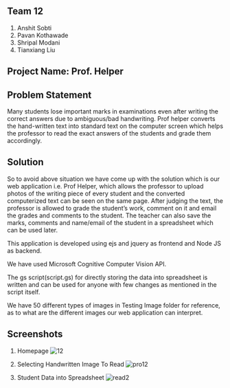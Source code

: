 ## Team 12
1. Anshit Sobti
2. Pavan Kothawade
3. Shripal Modani
4. Tianxiang Liu

## Project Name: Prof. Helper

## Problem Statement
Many students lose important marks in examinations even after writing the correct answers due to ambiguous/bad handwriting. Prof helper converts the hand-written text into standard text on the computer screen which helps the professor to read the exact answers of the students and grade them accordingly.

## Solution
So to avoid above situation we have come up with the solution which is our web application i.e. Prof Helper, which allows the professor to upload photos of the writing piece of every student and the converted computerized text can be seen on the same page. After judging the text, the professor is allowed to grade the student’s work, comment on it and email the grades and comments to the student. The teacher can also save the marks, comments and name/email of the student in a spreadsheet which can be used later.

This application is developed using ejs and jquery as frontend and Node JS as backend.

We have used Microsoft Cognitive Computer Vision API.

The gs script(script.gs) for directly storing the data into spreadsheet is written and can be used for anyone with few changes as mentioned in the script itself.

We have 50 different types of images in Testing Image folder for reference, as to what are the different images our web application can interpret.

## Screenshots

1. Homepage
![12](https://user-images.githubusercontent.com/31905103/34096362-ea84ee00-e389-11e7-9e87-79272fe9b57b.PNG)

2. Selecting Handwritten Image To Read
![pro12](https://user-images.githubusercontent.com/31905103/34096368-f1737f24-e389-11e7-993e-e56730e9709b.PNG)

3. Student Data into Spreadsheet
![read2](https://user-images.githubusercontent.com/31905103/33978696-d7dc7b24-e055-11e7-910c-0771660f29ad.PNG)


